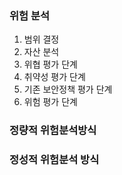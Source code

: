 ### 위험 분석

1. 범위 결정
2. 자산 분석
3. 위협 평가 단계
4. 취약성 평가 단계
5. 기존 보안정책 평가 단계
6. 위험 평가 단계


### 정량적 위험분석방식


### 정성적 위험분석 방식